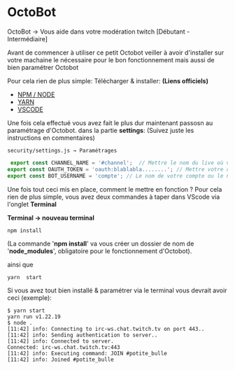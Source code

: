 # OctoBot
OctoBot → Vous aide dans votre modération twitch [Débutant - Intermédiaire]



Avant de commencer à utiliser ce petit Octobot veiller à avoir d'installer sur votre machaine le nécessaire pour le bon fonctionnement mais aussi de bien paramétrer Octobot

Pour cela rien de plus simple:
Télécharger & installer: **(Liens officiels)**
- [NPM / NODE](https://nodejs.org/en/download/) 
- [YARN](https://chore-update--yarnpkg.netlify.app/fr/docs/install)
- [VSCODE](https://code.visualstudio.com/download)

Une fois cela effectué vous avez fait le plus dur maintenant passosn au paramétrage d'Octobot.
dans la partie **settings**: (Suivez juste les instructions en commentaires)

```
security/settings.js → Paramétrages
 ```

```js
 export const CHANNEL_NAME = '#channel';  // Mettre le nom du live où vous êtes modératrices ou diffuseurs exemple '#lepetitcompte'
export const OAUTH_TOKEN = 'oauth:blablabla........'; // Mettre votre clé OAUTH générer grâce à → 'https://twitchapps.com/tmi/'
export const BOT_USERNAME = 'compte'; // Le nom de votre compte ou le nom de compte que vous souhaitez utiliser pour la modération
```
Une fois tout ceci mis en place, comment le mettre en fonction ? 
Pour cela rien de plus simple, vous avez deux commandes à taper dans VScode via l'onglet **Terminal**

**Terminal → nouveau terminal**

``` 
npm install
```
(La commande '**npm install**' va vous créer un dossier de nom de '**node_modules**', obligatoire pour le fonctionnement d'Octobot).

ainsi que 
```
yarn  start
```
Si vous avez tout bien installé & paramétrer via le terminal vous devrait avoir ceci (exemple):

```
$ yarn start
yarn run v1.22.19
$ node .
[11:42] info: Connecting to irc-ws.chat.twitch.tv on port 443..
[11:42] info: Sending authentication to server..
[11:42] info: Connected to server.
Connected: irc-ws.chat.twitch.tv:443
[11:42] info: Executing command: JOIN #potite_bulle
[11:42] info: Joined #potite_bulle
```